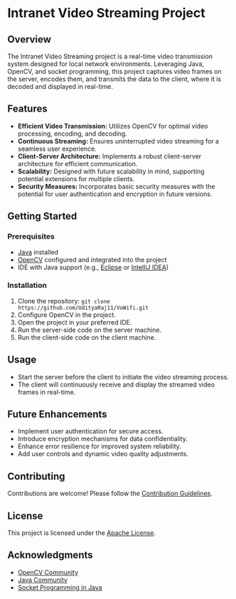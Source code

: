 # Intranet Video Streaming Project

## Overview

The Intranet Video Streaming project is a real-time video transmission system designed for local network environments. Leveraging Java, OpenCV, and socket programming, this project captures video frames on the server, encodes them, and transmits the data to the client, where it is decoded and displayed in real-time.

## Features

- **Efficient Video Transmission:** Utilizes OpenCV for optimal video processing, encoding, and decoding.
- **Continuous Streaming:** Ensures uninterrupted video streaming for a seamless user experience.
- **Client-Server Architecture:** Implements a robust client-server architecture for efficient communication.
- **Scalability:** Designed with future scalability in mind, supporting potential extensions for multiple clients.
- **Security Measures:** Incorporates basic security measures with the potential for user authentication and encryption in future versions.

## Getting Started

### Prerequisites

- [Java](https://www.java.com/) installed
- [OpenCV](https://opencv.org/) configured and integrated into the project
- IDE with Java support (e.g., [Eclipse](https://www.eclipse.org/) or [IntelliJ IDEA](https://www.jetbrains.com/idea/))

### Installation

1. Clone the repository: `git clone https://github.com/UdityaRaj11/VoWifi.git`
2. Configure OpenCV in the project.
3. Open the project in your preferred IDE.
4. Run the server-side code on the server machine.
5. Run the client-side code on the client machine.

## Usage

- Start the server before the client to initiate the video streaming process.
- The client will continuously receive and display the streamed video frames in real-time.

## Future Enhancements

- Implement user authentication for secure access.
- Introduce encryption mechanisms for data confidentiality.
- Enhance error resilience for improved system reliability.
- Add user controls and dynamic video quality adjustments.

## Contributing

Contributions are welcome! Please follow the [Contribution Guidelines](CONTRIBUTING.md).

## License

This project is licensed under the [Apache License](LICENSE).

## Acknowledgments

- [OpenCV Community](https://opencv.org/community/)
- [Java Community](https://www.java.com/)
- [Socket Programming in Java](https://www.geeksforgeeks.org/socket-programming-in-java/)
